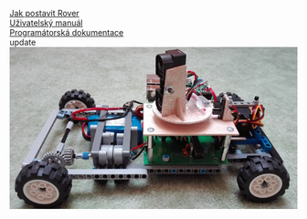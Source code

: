 [Jak postavit Rover](HowTo/index.html)   
[Uživatelský manuál](UsrMan/index.html)  
[Programátorská dokumentace](ProgDoc/index.html)   
update   
![Rover](HowTo/howTo-imgs/rover3.jpg)
